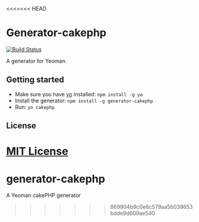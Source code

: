 <<<<<<< HEAD
# Generator-cakephp
[![Build Status](https://secure.travis-ci.org/patrickhempel/generator-cakephp.png?branch=master)](https://travis-ci.org/patrickhempel/generator-cakephp)

A generator for Yeoman.

## Getting started
- Make sure you have [yo](https://github.com/yeoman/yo) installed:
    `npm install -g yo`
- Install the generator: `npm install -g generator-cakephp`
- Run: `yo cakephp`

## License
[MIT License](http://en.wikipedia.org/wiki/MIT_License)
=======
generator-cakephp
=================

A Yeoman cakePHP generator
>>>>>>> 869904b9c0e6c579aa5b039653bdde9d609ae540
